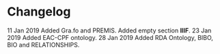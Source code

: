 # Changelog

11 Jan 2019 Added Gra.fo and PREMIS. Added empty section **IIIF**.
23 Jan 2019 Added EAC-CPF ontology.
28 Jan 2019 Added RDA Ontology, BIBO, BIO and RELATIONSHIPS.